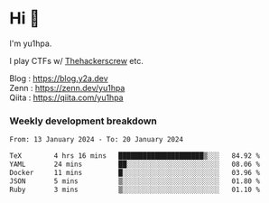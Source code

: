 # Hi 👋

I'm yu1hpa.

I play CTFs w/ [Thehackerscrew](https://www.thehackerscrew.team/) etc.

Blog : https://blog.y2a.dev  
Zenn : https://zenn.dev/yu1hpa  
Qiita : https://qiita.com/yu1hpa  

### Weekly development breakdown

<!--START_SECTION:waka-->

```txt
From: 13 January 2024 - To: 20 January 2024

TeX        4 hrs 16 mins   █████████████████████▒░░░   84.92 %
YAML       24 mins         ██░░░░░░░░░░░░░░░░░░░░░░░   08.06 %
Docker     11 mins         █░░░░░░░░░░░░░░░░░░░░░░░░   03.96 %
JSON       5 mins          ▒░░░░░░░░░░░░░░░░░░░░░░░░   01.80 %
Ruby       3 mins          ▒░░░░░░░░░░░░░░░░░░░░░░░░   01.10 %
```

<!--END_SECTION:waka-->

